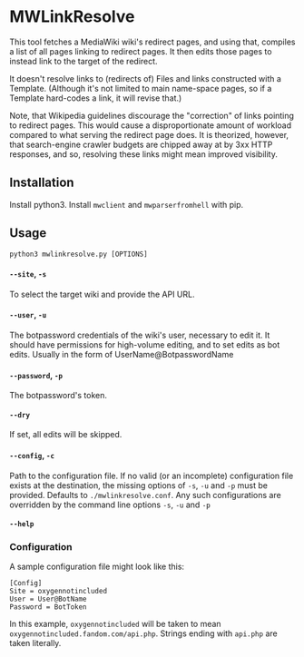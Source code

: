 # MWLinkResolve

This tool fetches a MediaWiki wiki's redirect pages, and using that, compiles a list of all pages linking to redirect pages. It then edits those pages to instead link to the target of the redirect.

It doesn't resolve links to (redirects of) Files and links constructed with a Template. (Although it's not limited to main name-space pages, so if a Template hard-codes a link, it will revise that.)

Note, that Wikipedia guidelines discourage the "correction" of links pointing to redirect pages. This would cause a disproportionate amount of workload compared to what serving the redirect page does. It is theorized, however, that search-engine crawler budgets are chipped away at by 3xx HTTP responses, and so, resolving these links might mean improved visibility.

## Installation

Install python3. Install `mwclient` and `mwparserfromhell` with pip.

## Usage

`python3 mwlinkresolve.py [OPTIONS]`

#### `--site`, `-s`

To select the target wiki and provide the API URL.

#### `--user`, `-u`

The botpassword credentials of the wiki's user, necessary to edit it. It should have permissions for high-volume editing, and to set edits as bot edits. Usually in the form of UserName@BotpasswordName

#### `--password`, `-p`

The botpassword's token.

#### `--dry`

If set, all edits will be skipped.

#### `--config`, `-c`

Path to the configuration file. If no valid (or an incomplete) configuration file exists at the destination, the missing options of `-s`, `-u` and `-p` must be provided. Defaults to `./mwlinkresolve.conf`. Any such configurations are overridden by the command line options `-s`, `-u` and `-p`

#### `--help`

### Configuration

A sample configuration file might look like this:

```
[Config]
Site = oxygennotincluded
User = User@BotName
Password = BotToken
```

In this example, `oxygennotincluded` will be taken to mean `oxygennotincluded.fandom.com/api.php`. Strings ending with `api.php` are taken literally.

